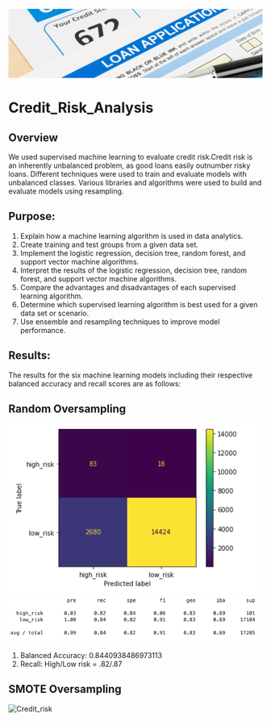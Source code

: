 ![Credit_risk_header](Resources/Supervised_ML_Credit_Risk.png)
# Credit_Risk_Analysis
## Overview
 We used supervised machine learning to evaluate credit risk.Credit risk is an inherently unbalanced problem, as good loans easily outnumber risky loans. Different techniques were used to train and evaluate models with unbalanced classes. Various libraries and algorithms were used to build and evaluate models using resampling.
 
 ## Purpose:
 1. Explain how a machine learning algorithm is used in data analytics.
 2. Create training and test groups from a given data set.
 3. Implement the logistic regression, decision tree, random forest, and support vector machine algorithms.
 4. Interpret the results of the logistic regression, decision tree, random forest, and support vector machine algorithms.
 5. Compare the advantages and disadvantages of each supervised learning algorithm.
 6. Determine which supervised learning algorithm is best used for a given data set or scenario.
 7. Use ensemble and resampling techniques to improve model performance.
 
 ## Results:
 The results for the six machine learning models including their respective balanced accuracy and recall scores are as follows:
 
 ## Random Oversampling
 ![Credit_risk](Resources/over_sampling_matrix.png)
 ![Credit_risk](Resources/over_sampling_report.png)
1. Balanced Accuracy: 0.8440938486973113
2. Recall: High/Low risk = .82/.87

## SMOTE Oversampling
![Credit_risk](Resources/.png)
